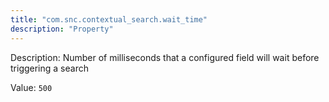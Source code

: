 ```yaml
---
title: "com.snc.contextual_search.wait_time"
description: "Property"
---
```


Description: Number of milliseconds that a configured field will wait before triggering a search

Value: `500`